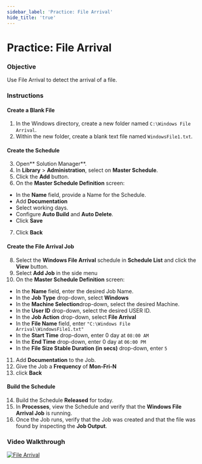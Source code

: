 ```yaml
---
sidebar_label: 'Practice: File Arrival'
hide_title: 'true'
---
```


# Practice: File Arrival

### Objective

Use File Arrival to detect the arrival of a file.

### Instructions

#### Create a Blank File

1. In the Windows directory, create a new folder named ```C:\Windows File Arrival```.
2. Within the new folder, create a blank text file named ```WindowsFile1.txt```.

#### Create the Schedule

3. Open** Solution Manager**.
4. In **Library** > **Administration**, select on **Master Schedule**. 
5. Click the **Add** button.
6. On the **Master Schedule Definition** screen:
* In the **Name** field, provide a Name for the Schedule.
* Add **Documentation**
* Select working days.
* Configure **Auto Build** and **Auto Delete**.
* Click **Save**
7. Click **Back**

#### Create the File Arrival Job

8. Select the **Windows File Arrival** schedule in **Schedule List** and click the **View** button.
9. Select **Add Job** in the side menu 
10. On the **Master Schedule Definition** screen:
* In the **Name** field, enter the desired Job Name.
* In the **Job Type** drop-down, select **Windows**
* In the **Machine Selection**drop-down, select the desired Machine.
* In the **User ID** drop-down, select the desired USER ID.
* In the **Job Action** drop-down, select **File Arrival**
* In the **File Name** field, enter ```"C:\Windows File Arrival\WindowsFile1.txt"```
* In the **Start Time** drop-down, enter 0 day at ```08:00 AM```
* In the **End Time** drop-down, enter 0 day at ```06:00 PM```
* In the **File Size Stable Duration (in secs)** drop-down, enter ```5```
11. Add **Documentation** to the Job.
12. Give the Job a **Frequency** of **Mon-Fri-N**
13. click **Back**

#### Build the Schedule

14. Build the Schedule **Released** for today.
15. In **Processes**, view the Schedule and verify that the **Windows File Arrival Job** is running. 
16. Once the Job runs, verify that the Job was created and that the file was found by inspecting the **Job Output**.

### Video Walkthrough

[![File Arrival](../static/img/file-arrival.png)](https://sma1980-my.sharepoint.com/:v:/g/personal/rweesner_smatechnologies_com/Eatr4YcXitNArCGfw5qq-aYBtpjnudcmGkphAxCrgFDIVQ?e=r28nBE&nav=eyJyZWZlcnJhbEluZm8iOnsicmVmZXJyYWxBcHAiOiJTdHJlYW1XZWJBcHAiLCJyZWZlcnJhbFZpZXciOiJTaGFyZURpYWxvZy1MaW5rIiwicmVmZXJyYWxBcHBQbGF0Zm9ybSI6IldlYiIsInJlZmVycmFsTW9kZSI6InZpZXcifX0%3D)



